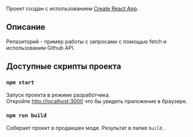 Проект создан с использованием [Create React App](https://github.com/facebook/create-react-app).

## Описание

Репазиторий - пример работы с запросами с помощью fetch и использованим  Github API.

## Доступные скрипты проекта

### `npm start`

Запуск проекта в режиме разработчика.<br />
Откройте [http://localhost:3000](http://localhost:3000) что бы увидеть приложение в браузере.

### `npm run build`

Соберает проект в продакшен моде. Результат в папке `build` .<br />
